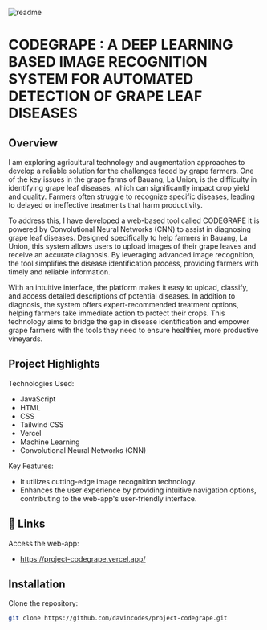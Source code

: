 
![readme](https://github.com/user-attachments/assets/c64411eb-2a24-439c-8691-808590d5e768)




# CODEGRAPE : A DEEP LEARNING BASED IMAGE RECOGNITION SYSTEM FOR AUTOMATED DETECTION OF GRAPE LEAF DISEASES

## Overview

I am exploring agricultural technology and augmentation approaches to develop a reliable solution for the challenges faced by grape farmers. One of the key issues in the grape farms of Bauang, La Union, is the difficulty in identifying grape leaf diseases, which can significantly impact crop yield and quality. Farmers often struggle to recognize specific diseases, leading to delayed or ineffective treatments that harm productivity.

To address this, I have developed a web-based tool called CODEGRAPE it is powered by Convolutional Neural Networks (CNN) to assist in diagnosing grape leaf diseases. Designed specifically to help farmers in Bauang, La Union, this system allows users to upload images of their grape leaves and receive an accurate diagnosis. By leveraging advanced image recognition, the tool simplifies the disease identification process, providing farmers with timely and reliable information.

With an intuitive interface, the platform makes it easy to upload, classify, and access detailed descriptions of potential diseases. In addition to diagnosis, the system offers expert-recommended treatment options, helping farmers take immediate action to protect their crops. This technology aims to bridge the gap in disease identification and empower grape farmers with the tools they need to ensure healthier, more productive vineyards.

## Project Highlights


Technologies Used:
- JavaScript
- HTML
- CSS
- Tailwind CSS
- Vercel
- Machine Learning
- Convolutional Neural Networks (CNN)

Key Features:

- It utilizes cutting-edge image recognition technology.
- Enhances the user experience by providing intuitive navigation options, contributing to the web-app's user-friendly interface.


## 🔗 Links
Access the web-app: 

- https://project-codegrape.vercel.app/


## Installation

Clone the repository:

```bash
git clone https://github.com/davincodes/project-codegrape.git
```




